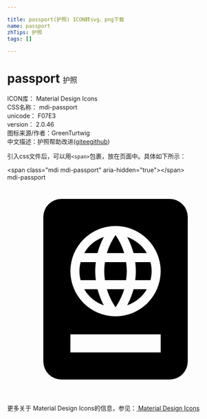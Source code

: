 ```yaml
---

title: passport(护照) ICON转svg、png下载
name: passport
zhTips: 护照
tags: []

---
```


# passport  <small style="font-size: 60%;font-weight: 100">护照</small>


<div class="detail-page">
<p>
<span>
ICON库：
<span class="badge-secondary badge">Material Design Icons</span> 
</span>
<br/>
<span>
CSS名称：
<span class="badge-secondary badge">mdi-passport</span> 
</span>
<br/>
<span>
unicode：
<span class="badge-secondary badge">F07E3</span> 
<copy-btn content='F07E3' btn-title=""></copy-btn>
<copy-btn :content='String.fromCodePoint(parseInt("F07E3", 16))' btn-title="复制U"></copy-btn>
</span>
<br/>
<span>
version：
<span class="badge-secondary badge">2.0.46</span> 
</span>
<br/>
<span>图标来源/作者：<span class="badge-light badge">GreenTurtwig</span></span> 
<br/>
<span class="zh-detail">中文描述：<span class="badge-primary badge">护照</span><span class="help-link"><span>帮助改进</span>(<a href="https://gitee.com/liuwave/icon-helper/edit/master/json/material/passport.json" target="_blank" rel="noopener noreferrer">gitee</a><a href="https://github.com/liuwave/icon-helper/edit/master/json/material/passport.json" target="_blank" rel="noopener noreferrer">github</a></span>)</span><br/>
</p>
</div>
<div class="alert alert-dark">
  <i class="mdi mdi-passport mdi-48px"></i>
  <i class="mdi mdi-passport mdi-36px"></i>
  <i class="mdi mdi-passport mdi-24px"></i>
  <i class="mdi mdi-passport mdi-18px"></i>
</div>
<div>
  <p>引入css文件后，可以用<code>&lt;span&gt;</code>包裹，放在页面中。具体如下所示：    
  </p>
  <div class="alert alert-primary" style="font-size: 14px">
    &lt;span class="mdi mdi-passport" aria-hidden="true"&gt;&lt;/span&gt;
    <copy-btn content='<span class="mdi mdi-passport" aria-hidden="true"></span>'></copy-btn>
  </div>
  <div class="alert alert-secondary">
    <i class="mdi mdi-passport"
    style="font-size: 24px"
    aria-hidden="true"></i> mdi-passport
    <copy-btn content="mdi-passport" btn-title="复制图标名称"></copy-btn>
  </div>
</div>
<div id="svg" class="svg-wrap">
<svg xmlns="http://www.w3.org/2000/svg" viewBox="0 0 24 24"><path d="M6,2A2,2 0 0,0 4,4V20A2,2 0 0,0 6,22H18A2,2 0 0,0 20,20V4A2,2 0 0,0 18,2H6M12,5A5,5 0 0,1 17,10A5,5 0 0,1 12,15A5,5 0 0,1 7,10A5,5 0 0,1 12,5M12,6C11.59,6.62 11.25,7.29 11.04,8H12.96C12.75,7.29 12.42,6.62 12,6M10.7,6.22C9.78,6.53 9,7.17 8.54,8H10C10.18,7.38 10.4,6.78 10.7,6.22M13.29,6.22C13.59,6.78 13.82,7.38 14,8H15.46C15,7.17 14.21,6.54 13.29,6.22M8.13,9C8.05,9.32 8,9.65 8,10C8,10.35 8.05,10.68 8.13,11H9.82C9.78,10.67 9.75,10.34 9.75,10C9.75,9.66 9.78,9.33 9.82,9H8.13M10.83,9C10.78,9.32 10.75,9.66 10.75,10C10.75,10.34 10.78,10.67 10.83,11H13.17C13.21,10.67 13.25,10.34 13.25,10C13.25,9.66 13.21,9.32 13.17,9H10.83M14.18,9C14.22,9.33 14.25,9.66 14.25,10C14.25,10.34 14.22,10.67 14.18,11H15.87C15.95,10.68 16,10.35 16,10C16,9.65 15.95,9.32 15.87,9H14.18M8.54,12C9,12.83 9.78,13.46 10.7,13.78C10.4,13.22 10.18,12.63 10,12H8.54M11.04,12C11.25,12.72 11.59,13.38 12,14C12.42,13.38 12.75,12.72 12.96,12H11.04M14,12C13.82,12.63 13.59,13.22 13.29,13.78C14.21,13.46 15,12.83 15.46,12H14M7,17H17V19H7V17Z" /></svg>
</div>
<detail full-name='mdi-passport'></detail>
    
<div><p>更多关于 Material Design Icons的信息，参见：<a target="_blank" href="https://iconhelper.cn/material.html"> Material Design Icons</a>
</p></div>
